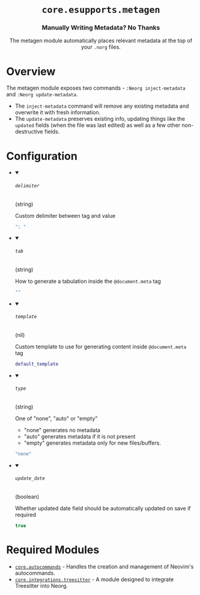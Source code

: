 <div align="center">

# `core.esupports.metagen`

### Manually Writing Metadata? No Thanks

The metagen module automatically places relevant metadata at the top of your `.norg` files.



</div>

# Overview

The metagen module exposes two commands - `:Neorg inject-metadata` and `:Neorg update-metadata`.

- The `inject-metadata` command will remove any existing metadata and overwrite it with fresh information.
- The `update-metadata` preserves existing info, updating things like the `updated` fields (when the file
  was last edited) as well as a few other non-destructive fields.

# Configuration

* <details open>
  
  <summary><h6><code>delimiter</h6></code> (string)</summary>
  
  <div>
  
  Custom delimiter between tag and value
  
  </div>
  
  ```lua
  ": "
  ```
  
  </details>

* <details open>
  
  <summary><h6><code>tab</h6></code> (string)</summary>
  
  <div>
  
  How to generate a tabulation inside the `@document.meta` tag
  
  </div>
  
  ```lua
  ""
  ```
  
  </details>

* <details open>
  
  <summary><h6><code>template</h6></code> (nil)</summary>
  
  <div>
  
  Custom template to use for generating content inside `@document.meta` tag
  
  </div>
  
  ```lua
  default_template
  ```
  
  </details>

* <details open>
  
  <summary><h6><code>type</h6></code> (string)</summary>
  
  <div>
  
  One of "none", "auto" or "empty"
  - "none" generates no metadata
  - "auto" generates metadata if it is not present
  - "empty" generates metadata only for new files/buffers.
  
  </div>
  
  ```lua
  "none"
  ```
  
  </details>

* <details open>
  
  <summary><h6><code>update_date</h6></code> (boolean)</summary>
  
  <div>
  
  Whether updated date field should be automatically updated on save if required
  
  </div>
  
  ```lua
  true
  ```
  
  </details>


# Required Modules

- [`core.autocommands`](https://github.com/nvim-neorg/neorg/wiki/Autocommands) - Handles the creation and management of Neovim's autocommands.
- [`core.integrations.treesitter`](https://github.com/nvim-neorg/neorg/wiki/Treesitter-Integration) - A module designed to integrate Treesitter into Neorg.

